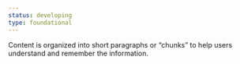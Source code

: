```yaml
---
status: developing
type: foundational
---
```


Content is organized into short paragraphs or “chunks” to help users understand and remember the information.
